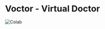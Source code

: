 # Voctor - Virtual Doctor

![Colab](https://colab.research.google.com/drive/1EDLeotVVunWFMXVHE9dcsF0Vkg6gCKVv?usp=sharing)



